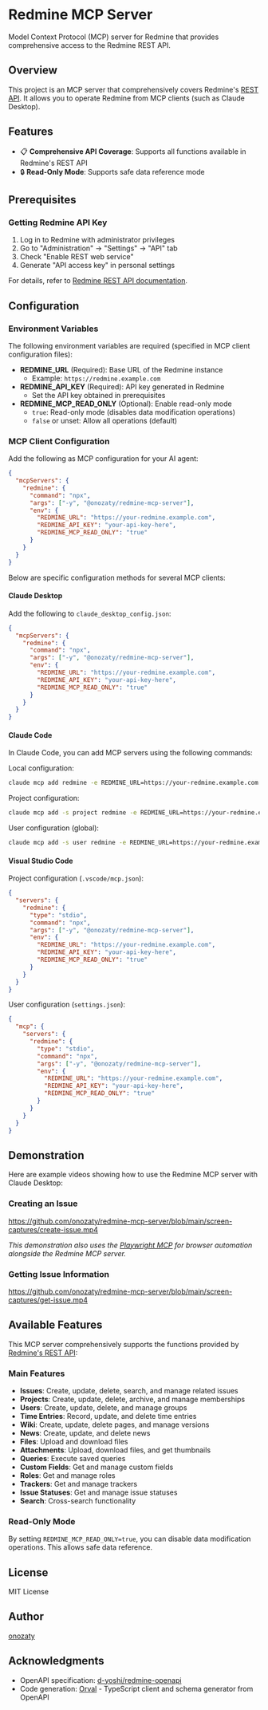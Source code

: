 # Redmine MCP Server

Model Context Protocol (MCP) server for Redmine that provides comprehensive access to the Redmine REST API.

## Overview

This project is an MCP server that comprehensively covers Redmine's [REST API](https://www.redmine.org/projects/redmine/wiki/rest_api). It allows you to operate Redmine from MCP clients (such as Claude Desktop).

## Features

- 📋 **Comprehensive API Coverage**: Supports all functions available in Redmine's REST API
- 🔒 **Read-Only Mode**: Supports safe data reference mode

## Prerequisites

### Getting Redmine API Key

1. Log in to Redmine with administrator privileges
2. Go to "Administration" → "Settings" → "API" tab
3. Check "Enable REST web service"
4. Generate "API access key" in personal settings

For details, refer to [Redmine REST API documentation](https://www.redmine.org/projects/redmine/wiki/rest_api#Authentication).

## Configuration

### Environment Variables

The following environment variables are required (specified in MCP client configuration files):

- **REDMINE_URL** (Required): Base URL of the Redmine instance
  - Example: `https://redmine.example.com`
- **REDMINE_API_KEY** (Required): API key generated in Redmine
  - Set the API key obtained in prerequisites
- **REDMINE_MCP_READ_ONLY** (Optional): Enable read-only mode
  - `true`: Read-only mode (disables data modification operations)
  - `false` or unset: Allow all operations (default)

### MCP Client Configuration

Add the following as MCP configuration for your AI agent:

```json
{
  "mcpServers": {
    "redmine": {
      "command": "npx",
      "args": ["-y", "@onozaty/redmine-mcp-server"],
      "env": {
        "REDMINE_URL": "https://your-redmine.example.com",
        "REDMINE_API_KEY": "your-api-key-here",
        "REDMINE_MCP_READ_ONLY": "true"
      }
    }
  }
}
```

Below are specific configuration methods for several MCP clients:

#### Claude Desktop

Add the following to `claude_desktop_config.json`:

```json
{
  "mcpServers": {
    "redmine": {
      "command": "npx",
      "args": ["-y", "@onozaty/redmine-mcp-server"],
      "env": {
        "REDMINE_URL": "https://your-redmine.example.com",
        "REDMINE_API_KEY": "your-api-key-here",
        "REDMINE_MCP_READ_ONLY": "true"
      }
    }
  }
}
```

#### Claude Code

In Claude Code, you can add MCP servers using the following commands:

Local configuration:
```bash
claude mcp add redmine -e REDMINE_URL=https://your-redmine.example.com -e REDMINE_API_KEY=your-api-key-here -e REDMINE_MCP_READ_ONLY=true -- npx -y @onozaty/redmine-mcp-server
```

Project configuration:
```bash
claude mcp add -s project redmine -e REDMINE_URL=https://your-redmine.example.com -e REDMINE_API_KEY=your-api-key-here -e REDMINE_MCP_READ_ONLY=true -- npx -y @onozaty/redmine-mcp-server
```

User configuration (global):
```bash
claude mcp add -s user redmine -e REDMINE_URL=https://your-redmine.example.com -e REDMINE_API_KEY=your-api-key-here -e REDMINE_MCP_READ_ONLY=true -- npx -y @onozaty/redmine-mcp-server
```

#### Visual Studio Code

Project configuration (`.vscode/mcp.json`):

```json
{
  "servers": {
    "redmine": {
      "type": "stdio",
      "command": "npx",
      "args": ["-y", "@onozaty/redmine-mcp-server"],
      "env": {
        "REDMINE_URL": "https://your-redmine.example.com",
        "REDMINE_API_KEY": "your-api-key-here",
        "REDMINE_MCP_READ_ONLY": "true"
      }
    }
  }
}
```

User configuration (`settings.json`):

```json
{
  "mcp": {
    "servers": {
      "redmine": {
        "type": "stdio",
        "command": "npx",
        "args": ["-y", "@onozaty/redmine-mcp-server"],
        "env": {
          "REDMINE_URL": "https://your-redmine.example.com",
          "REDMINE_API_KEY": "your-api-key-here",
          "REDMINE_MCP_READ_ONLY": "true"
        }
      }
    }
  }
}
```

## Demonstration

Here are example videos showing how to use the Redmine MCP server with Claude Desktop:

### Creating an Issue

https://github.com/onozaty/redmine-mcp-server/blob/main/screen-captures/create-issue.mp4

*This demonstration also uses the [Playwright MCP](https://github.com/microsoft/playwright-mcp) for browser automation alongside the Redmine MCP server.*

### Getting Issue Information

https://github.com/onozaty/redmine-mcp-server/blob/main/screen-captures/get-issue.mp4

## Available Features

This MCP server comprehensively supports the functions provided by [Redmine's REST API](https://www.redmine.org/projects/redmine/wiki/rest_api):

### Main Features

- **Issues**: Create, update, delete, search, and manage related issues
- **Projects**: Create, update, delete, archive, and manage memberships
- **Users**: Create, update, delete, and manage groups
- **Time Entries**: Record, update, and delete time entries
- **Wiki**: Create, update, delete pages, and manage versions
- **News**: Create, update, and delete news
- **Files**: Upload and download files
- **Attachments**: Upload, download files, and get thumbnails
- **Queries**: Execute saved queries
- **Custom Fields**: Get and manage custom fields
- **Roles**: Get and manage roles
- **Trackers**: Get and manage trackers
- **Issue Statuses**: Get and manage issue statuses
- **Search**: Cross-search functionality

### Read-Only Mode

By setting `REDMINE_MCP_READ_ONLY=true`, you can disable data modification operations. This allows safe data reference.

## License

MIT License

## Author

[onozaty](https://github.com/onozaty)

## Acknowledgments

- OpenAPI specification: [d-yoshi/redmine-openapi](https://github.com/d-yoshi/redmine-openapi)
- Code generation: [Orval](https://orval.dev/) - TypeScript client and schema generator from OpenAPI
